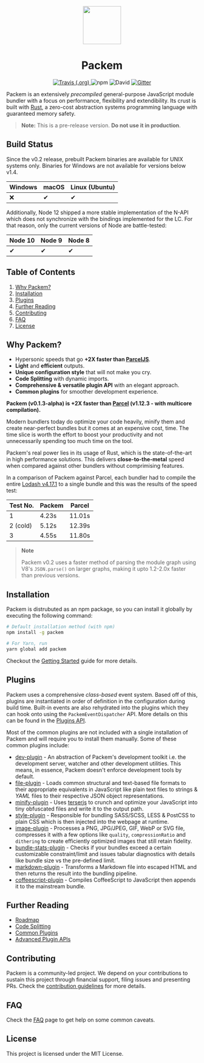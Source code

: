 <p align="center"><img width="100" src="https://raw.githubusercontent.com/packem/packem/master/resources/packem-logo.png" /></p>

<h1 align="center">Packem</h1>

<p align="center">
  <a href="https://travis-ci.org/packem/packem">
    <img alt="Travis (.org)" src="https://travis-ci.org/packem/packem.svg?branch=master">
  </a>
  <img alt="npm" src="https://img.shields.io/npm/dt/packem.svg">
  <img alt="David" src="https://img.shields.io/david/packem/packem.svg">
  <a href="https://gitter.im/packem_bundler/community">
    <img alt="Gitter" src="https://img.shields.io/gitter/room/bukharim96/packem_bundler.svg">
  </a>
</p>

Packem is an extensively _precompiled_ general-purpose JavaScript module bundler with a focus on performance, flexibility and extendibility. Its crust is built with [Rust](https://www.rust-lang.org/), a zero-cost abstraction systems programming language with guaranteed memory safety.

> **Note:** This is a pre-release version. **Do not use it in production**.

## Build Status

Since the v0.2 release, prebuilt Packem binaries are available for UNIX systems only. Binaries for Windows are not available for versions below v1.4.

| Windows | macOS | Linux (Ubuntu) |
| ------- | ----- | -------------- |
| ❌      | ✔     | ✔             |

Additionally, Node 12 shipped a more stable implementation of the N-API which does not synchronize with the bindings implemented for the LC. For that reason, only the current versions of Node are battle-tested:

| Node 10 | Node 9 | Node 8 |
| ------- | ----- | -------------- |
| ✔      | ✔     | ✔             |

## Table of Contents

1. [Why Packem?](#why-packem)
2. [Installation](#installation)
3. [Plugins](#plugins)
4. [Further Reading](#further-reading)
5. [Contributing](#contributing)
6. [FAQ](#faq)
7. [License](#license)

## Why Packem?

- Hypersonic speeds that go **+2X faster than [ParcelJS](https://parceljs.org/)**.
- **Light** and **efficient** outputs.
- **Unique configuration style** that will not make you cry.
- **Code Splitting** with dynamic imports.
- **Comprehensive & versatile plugin API** with an elegant approach.
- **Common plugins** for smoother development experience.

**Packem (v0.1.3-alpha) is +2X faster than [Parcel](https://parceljs.org/) (v1.12.3 - with multicore compilation).**

Modern bundlers today do optimize your code heavily, minify them and create near-perfect bundles but it comes at an expensive cost, time. The time slice is worth the effort to boost your productivity and not unnecessarily spending too much time on the tool.

Packem's real power lies in its usage of Rust, which is the state-of-the-art in high performance solutions. This delivers **close-to-the-metal** speed when compared against other bundlers without comprimising features.

In a comparison of Packem against Parcel, each bundler had to compile the entire [Lodash v4.17.1](https://github.com/bukharim96/packem-lodash-test#packem-lodash-test) to a single bundle and this was the results of the speed test:

| Test No. | Packem | Parcel |
| -------- | ------ | ------ |
| 1        | 4.23s  | 11.01s |
| 2 (cold) | 5.12s  | 12.39s |
| 3        | 4.55s  | 11.80s |

> **Note**
>
> Packem v0.2 uses a faster method of parsing the module graph using V8's `JSON.parse()` on larger graphs, making it upto 1.2-2.0x faster than previous versions.

## Installation

Packem is distrubuted as an npm package, so you can install it globally by executing the following command:

```bash
# Default installation method (with npm)
npm install -g packem

# For Yarn, run
yarn global add packem
```

Checkout the [Getting Started](https://packem.github.io/docs/getting-started.html) guide for more details.

## Plugins

Packem uses a comprehensive _class-based_ event system. Based off of this, plugins are instantiated in order of definition in the configuration during build time. Built-in events are also rehydrated into the plugins which they can hook onto using the `PackemEventDispatcher` API. More details on this can be found in the [Plugins API](https://packem.github.io/docs/plugin-system.html).

Most of the common plugins are not included with a single installation of Packem and will require you to install them manually. Some of these common plugins include:

- [dev-plugin](https://packem.github.io/docs/common-plugins.html#packemdev-plugin) - An abstraction of Packem's development toolkit i.e. the development server, watcher and other development utilities. This means, in essence, Packem doesn't enforce development tools by default.
- [file-plugin](https://packem.github.io/docs/common-plugins.html#packemfile-plugin) - Loads common structural and text-based file formats to their appropriate equivalents in JavaScript like plain text files to strings & _YAML_ files to their respective JSON object representations.
- [minify-plugin](https://packem.github.io/docs/common-plugins.html#packemminify-plugin) - Uses [terserjs](https://github.com/terser-js/terser) to crunch and optimize your JavaScript into tiny obfuscated files and write it to the output path.
- [style-plugin](https://packem.github.io/docs/common-plugins.html#packemstyle-plugin) - Responsible for bundling SASS/SCSS, LESS & PostCSS to plain CSS which is then injected into the webpage at runtime.
- [image-plugin](https://packem.github.io/docs/common-plugins.html#packemimage-plugin) - Processes a PNG, JPG/JPEG, GIF, WebP or SVG file, compresses it with a few options like `quality`, `compressionRatio` and `dithering` to create efficiently optimized images that still retain fidelity.
- [bundle-stats-plugin](https://packem.github.io/docs/common-plugins.html#packembundle-stats-plugin) - Checks if your bundles exceed a certain customizable constraint/limit and issues tabular diagnostics with details like bundle size vs the pre-defined limit.
- [markdown-plugin](https://packem.github.io/docs/common-plugins.html#packemmarkdown-plugin) - Transforms a Markdown file into escaped HTML and then returns the result into the bundling pipeline.
- [coffeescript-plugin](https://packem.github.io/docs/common-plugins.html#packemcoffeescript-plugin) - Compiles CoffeeScript to JavaScript then appends it to the mainstream bundle.

## Further Reading

- [Roadmap](https://packem.github.io/docs/roadmap.html)
- [Code Splitting](https://packem.github.io/docs/code-splitting.html)
- [Common Plugins](https://packem.github.io/docs/common-plugins.html)
- [Advanced Plugin APIs](https://packem.github.io/docs/advanced-plugin-apis.html)

## Contributing

Packem is a community-led project. We depend on your contributions to sustain this project through financial support, filing issues and presenting PRs. Check the [contribution guidelines](https://github.com/packem/packem/blob/master/CONTRIBUTING.md) for more details.

## FAQ

Check the [FAQ](https://github.com/packem/packem/blob/master/FAQ.md) page to get help on some common caveats.

## License

This project is licensed under the MIT License.
